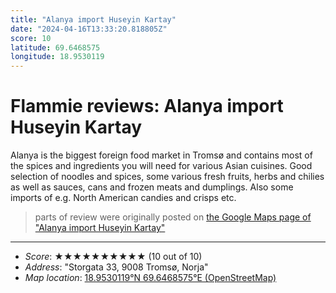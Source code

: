 ```yaml
---
title: "Alanya import Huseyin Kartay"
date: "2024-04-16T13:33:20.818805Z"
score: 10
latitude: 69.6468575
longitude: 18.9530119
---
```

# Flammie reviews: Alanya import Huseyin Kartay

Alanya is the biggest foreign food market in Tromsø and contains most of
the spices and ingredients you will need for various Asian cuisines. Good
selection of noodles and spices, some various fresh fruits, herbs and
chilies as well as sauces, cans and frozen meats and dumplings. Also
some imports of e.g. North American candies and crisps etc.

> parts of review were originally posted on [the Google Maps page of
  "Alanya import Huseyin Kartay"](https://www.google.com/maps/place//data=!4m2!3m1!1s0x0:0x548211438ecee064)
* * *
- *Score*: ★★★★★★★★★★ (10 out of 10)
- *Address*: "Storgata 33, 9008 Tromsø, Norja"
- *Map location*: [18.9530119°N 69.6468575°E (OpenStreetMap)](https://www.openstreetmap.org/?mlat=69.6468575&mlon=18.9530119&zoom=12)
